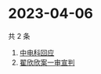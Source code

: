 # 2023-04-06

共 2 条

<!-- BEGIN -->
<!-- 最后更新时间 Thu Apr 06 2023 00:17:52 GMT+0800 (China Standard Time) -->

1. [中电科回应](https://www.zhihu.com/search?q=中电科回应)
1. [翟欣欣案一审宣判](https://www.zhihu.com/search?q=翟欣欣案一审宣判)

<!-- END -->
